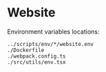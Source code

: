 # Website

Environment variables locations:

```plain
../scripts/env/*/website.env
./Dockerfile
./webpack.config.ts
./src/utils/env.tsx
```
